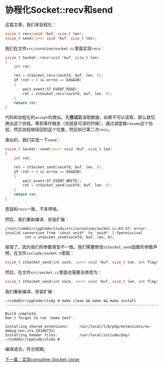 # 协程化Socket::recv和send

这篇文章，我们来协程化：
```cpp
ssize_t recv(void *buf, size_t len);
ssize_t send(const void *buf, size_t len);
```

我们在文件`src/corotine/socket.cc`里面实现`recv`：

```cpp
ssize_t Socket::recv(void *buf, size_t len)
{
    int ret;

    ret = stSocket_recv(sockfd, buf, len, 0);
    if (ret < 0 && errno == EAGAIN)
    {
        wait_event(ST_EVENT_READ);
        ret = stSocket_recv(sockfd, buf, len, 0);
    }
    return ret;
}
```

代码和协程化的`accept`的类似。先**尝试**着读取数据，如果不可以读取，那么就切换出这个协程。等到事件触发（也就是可读的时候），通过调度器`resume`这个协程，然后协程继续回到这个位置，然后执行第二次`recv`。

类似的，我们实现一下`send`：

```cpp
ssize_t Socket::send(const void *buf, size_t len)
{
    int ret;

    ret = stSocket_send(sockfd, buf, len, 0);
    if (ret < 0 && errno == EAGAIN)
    {
        wait_event(ST_EVENT_WRITE);
        ret = stSocket_send(sockfd, buf, len, 0);
    }
    return ret;
}
```

思路和`recv`一致，不多啰嗦。

然后，我们重新编译、安装扩展：

```shell
/root/codeDir/cppCode/study/src/coroutine/socket.cc:63:37: error: invalid conversion from 'const void*' to 'void*' [-fpermissive]
         ret = stSocket_send(sockfd, buf, len, 0);
```

报错了。因为我们的参数类型不一致。我们需要修改`stSocket_send`函数的参数声明，在文件`include/socket.h`里面：

```cpp
ssize_t stSocket_send(int sock, const void *buf, size_t len, int flag);
```

然后，在文件`src/socket.cc`里面也需要去修改为：

```cpp
ssize_t stSocket_send(int sock, const void *buf, size_t len, int flag)
```

我们重新编译、安装扩展：

```shell
~/codeDir/cppCode/study # make clean && make && make install
----------------------------------------------------------------------

Build complete.
Don't forget to run 'make test'.

Installing shared extensions:     /usr/local/lib/php/extensions/no-debug-non-zts-20180731/
Installing header files:          /usr/local/include/php/
~/codeDir/cppCode/study # 
```

编译成功，符合预期。

[下一篇：实现coroutine::Socket::close](./《PHP扩展开发》-协程-实现coroutine::Socket::close.md)

